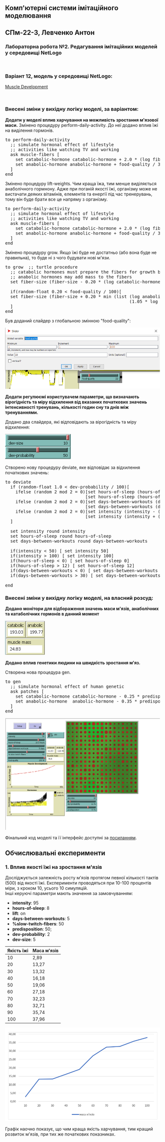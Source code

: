 ## Комп'ютерні системи імітаційного моделювання
## СПм-22-3, Левченко Антон
### Лабораторна робота №**2**. Редагування імітаційних моделей у середовищі NetLogo

<br>

### Варіант 12, модель у середовищі NetLogo:
[Muscle Development](http://www.netlogoweb.org/launch#http://www.netlogoweb.org/assets/modelslib/Sample%20Models/Biology/Muscle%20Development.nlogo)

<br>

### Внесені зміни у вихідну логіку моделі, за варіантом:

**Додати у моделі вплив харчування на можливість зростання м'язової маси.**
Змінено процедуру perform-daily-activity. До неї додано вплив їжі на виділення гормонів.
<pre>
to perform-daily-activity
  ;; simulate hormonal effect of lifestyle
  ;; activities like watching TV and working
  ask muscle-fibers [
    set catabolic-hormone catabolic-hormone + 2.0 * (log fiber-size 10)
    set anabolic-hormone anabolic-hormone + food-quality / 33 * (log fiber-size 10)
  ]
end
</pre>

Змінено процедуру lift-weights. Чим краща їжа, тим менше виділяється анаболічного гормнону. Адже при поганій якості їжі, організму може не вистачати деяких вітамінів, елементів та енергії під час тренерувань, тому він буде брати все це напряму з організму.
<pre>
to perform-daily-activity
  ;; simulate hormonal effect of lifestyle
  ;; activities like watching TV and working
  ask muscle-fibers [
    set catabolic-hormone catabolic-hormone + 2.0 * (log fiber-size 10)
    set anabolic-hormone anabolic-hormone + food-quality / 33 * (log fiber-size 10)
  ]
end
</pre>

Змінено процедуру grow. Якщо їжі буде не достатньо (або вона буде не правильна), то буде ні з чого будувати нові м'язи.
<pre>
to grow  ;; turtle procedure
  ;; catabolic hormones must prepare the fibers for growth before the
  ;; anabolic hormones may add mass to the fibers
  set fiber-size (fiber-size - 0.20 * (log catabolic-hormone 10))
  
  if(random-float 0.20 < food-quality / 100)[
  set fiber-size (fiber-size + 0.20 * min (list (log anabolic-hormone 10)
                                                (1.05 * log catabolic-hormone 10)))
  ]
end
</pre>

Був доданий слайдер з глобальною змінною "food-quality":

![food](food-quality.png)


**Додати регулюємі користувачем параметри, що визначають вірогідність та міру відхилення від вказаних початкових значень інтенсивності тренувань, кількості годин сну та днів між тренуваннями.**

Додано два слайдера, які відповідають за вірогідність та міру відхилення:

![deviation](dev.png)

Створено нову процедуру deviate, яке відповідає за відхилення початкових значень:
<pre>
to deviate
  if (random-float 1.0 < dev-probability / 100)[
    ifelse (random 2 mod 2 = 0)[set hours-of-sleep (hours-of-sleep - (hours-of-sleep / 100 * dev-size))]
                               [set hours-of-sleep (hours-of-sleep + (hours-of-sleep / 100 * dev-size))]
    ifelse (random 2 mod 2 = 0)[set days-between-workouts (days-between-workouts - (days-between-workouts / 100 * dev-size))]
                               [set days-between-workouts (days-between-workouts + (days-between-workouts / 100 * dev-size))]
    ifelse (random 2 mod 2 = 0)[set intensity (intensity - (intensity / 100 * dev-size))]
                               [set intensity (intensity + (intensity / 100 * dev-size))]
  ]
  
  set intensity round intensity
  set hours-of-sleep round hours-of-sleep
  set days-between-workouts round days-between-workouts
  
  if(intensity < 50) [ set intensity 50]
  if(intensity > 100) [ set intensity 100]
  if(hours-of-sleep < 0) [ set hours-of-sleep 0]
  if(hours-of-sleep > 12) [ set hours-of-sleep 12]
  if(days-between-workouts < 0) [ set days-between-workouts 0]
  if(days-between-workouts > 30) [ set days-between-workouts 30]
  
end
</pre>

### Внесені зміни у вихідну логіку моделі, на власний розсуд:

**Додано монітори для відбораження значень маси м'язів, анаболічних та катаболічних гормонів в данний момент**

![monitor](monitor.png)

**Додано вплив генетики людини на швидкість зростання м'яз.**

Створена нова процедура gen.
<pre>
to gen
  ;; simulate hormonal effect of human genetic
  ask patches [
    set catabolic-hormone catabolic-hormone - 0.25 * predisposition / 10
    set anabolic-hormone  anabolic-hormone - 0.35 * predisposition / 10
  ]
end
</pre>



![Скріншот моделі в процесі симуляції](work-model.png)

Фінальний код моделі та її інтерфейс доступні за [посиланням](Muscle_Development2.nlogo).
<br>

## Обчислювальні експерименти
### 1. Вплив якості їжі на зростання м'язів

Досліджується залежність росту м'язів протягом певної кількості тактів (500) від якості їжі.
Експерименти проводяться при 10-100 процентів міри, з кроком 10, усього 10 симуляцій.  
Інші керуючі параметри мають значення за замовчуванням:
- **intensity**: 95
- **hours-of-sleep**: 8
- **lift**: on
- **days-between-workouts**: 5
- **%slow-twitch-fibers**: 50
- **predisposition**: 50;
- **dev-probability**: 2
- **dev-size**: 5

<table>
<thead>
<tr><th>Якість їжі</th><th>Маса м'язів</th></tr>
</thead>
<tbody>
<tr><td>10</td><td>2,89</td></tr>
<tr><td>20</td><td>13,27</td></tr>
<tr><td>30</td><td>13,32</td></tr>
<tr><td>40</td><td>16,18</td></tr>
<tr><td>50</td><td>19,06</td></tr>
<tr><td>60</td><td>27,18</td></tr>
<tr><td>70</td><td>32,23</td></tr>
<tr><td>80</td><td>32,71</td></tr>
<tr><td>90</td><td>35,74</td></tr>
<tr><td>100</td><td>37,96</td></tr>
</tbody>
</table>

![Експеримент](fig1.png)

Графік наочно показує, що чим краща якість харчування, тим кращий розвиток м'язів, при тих же початкових показниках.

<br>
